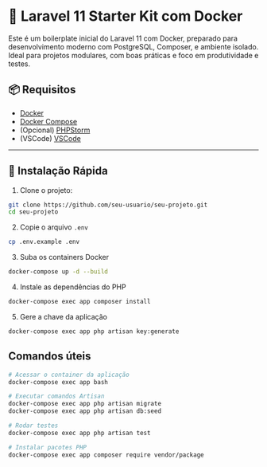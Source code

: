 # 🚀 Laravel 11 Starter Kit com Docker

Este é um boilerplate inicial do Laravel 11 com Docker, preparado para desenvolvimento moderno com PostgreSQL, Composer, e ambiente isolado. Ideal para projetos modulares, com boas práticas e foco em produtividade e testes.

## 📦 Requisitos

- [Docker](https://www.docker.com/)
- [Docker Compose](https://docs.docker.com/compose/)
- (Opcional) [PHPStorm](https://www.jetbrains.com/phpstorm/)
- (VSCode) [VSCode](https://code.visualstudio.com/)

---

## 🚀 Instalação Rápida

1. Clone o projeto:
```bash
git clone https://github.com/seu-usuario/seu-projeto.git
cd seu-projeto
```

2. Copie o arquivo `.env`
```bash
cp .env.example .env
```

3. Suba os containers Docker
```bash
docker-compose up -d --build 
```

4. Instale as dependências do PHP
```bash
docker-compose exec app composer install 
```

5. Gere a chave da aplicação
```bash
docker-compose exec app php artisan key:generate
```

## Comandos úteis
```bash
# Acessar o container da aplicação
docker-compose exec app bash

# Executar comandos Artisan
docker-compose exec app php artisan migrate
docker-compose exec app php artisan db:seed

# Rodar testes
docker-compose exec app php artisan test

# Instalar pacotes PHP
docker-compose exec app composer require vendor/package
```


